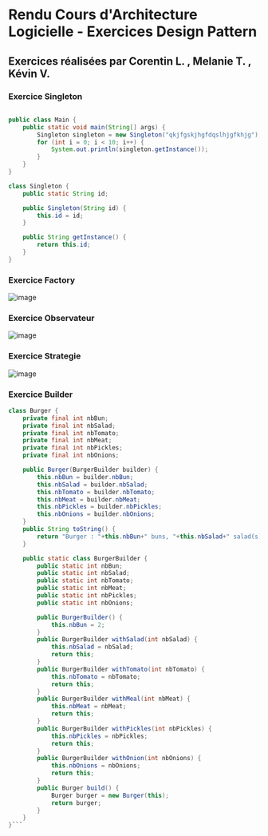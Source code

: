# Rendu Cours d'Architecture Logicielle - Exercices Design Pattern

## Exercices réalisées par Corentin L. , Melanie T. , Kévin V.

### Exercice Singleton

```java

public class Main {
    public static void main(String[] args) {
        Singleton singleton = new Singleton("qkjfgskjhgfdqslhjgfkhjg");
        for (int i = 0; i < 10; i++) {
            System.out.println(singleton.getInstance());
        }
    }
}

class Singleton {
    public static String id;

    public Singleton(String id) {
        this.id = id;
    }

    public String getInstance() {
        return this.id;
    }
}

```

### Exercice Factory

![image](https://user-images.githubusercontent.com/57954853/203750560-12e3211b-5dd6-46de-a66a-c2977273f263.png)

### Exercice Observateur

![image](https://user-images.githubusercontent.com/57954853/203807929-e355bd82-5e74-4e3b-bbd7-f6dfc694bd2e.png)

### Exercice Strategie

![image](https://user-images.githubusercontent.com/57954853/203822952-8a697963-dd65-4cc8-9bab-6ca52208be4d.png)

### Exercice Builder

```java
class Burger {
    private final int nbBun;
    private final int nbSalad;
    private final int nbTomato;
    private final int nbMeat;
    private final int nbPickles;
    private final int nbOnions;

    public Burger(BurgerBuilder builder) {
        this.nbBun = builder.nbBun;
        this.nbSalad = builder.nbSalad;
        this.nbTomato = builder.nbTomato;
        this.nbMeat = builder.nbMeat;
        this.nbPickles = builder.nbPickles;
        this.nbOnions = builder.nbOnions;
    }
    public String toString() {
        return "Burger : "+this.nbBun+" buns, "+this.nbSalad+" salad(s), "+this.nbTomato+" tomato(es), "+this.nbMeat+" piece(s) of meat, "+this.nbOnions+" onion(s), "+this.nbPickles+" pickle(s)";
    }

    public static class BurgerBuilder {
        public static int nbBun;
        public static int nbSalad;
        public static int nbTomato;
        public static int nbMeat;
        public static int nbPickles;
        public static int nbOnions;

        public BurgerBuilder() {
            this.nbBun = 2;
        }
        public BurgerBuilder withSalad(int nbSalad) {
            this.nbSalad = nbSalad;
            return this;
        }
        public BurgerBuilder withTomato(int nbTomato) {
            this.nbTomato = nbTomato;
            return this;
        }
        public BurgerBuilder withMeal(int nbMeat) {
            this.nbMeat = nbMeat;
            return this;
        }
        public BurgerBuilder withPickles(int nbPickles) {
            this.nbPickles = nbPickles;
            return this;
        }
        public BurgerBuilder withOnion(int nbOnions) {
            this.nbOnions = nbOnions;
            return this;
        }
        public Burger build() {
            Burger burger = new Burger(this);
            return burger;
        }
    }
}```

